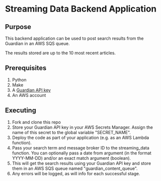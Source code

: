 # Streaming Data Backend Application

## Purpose

This backend application can be used to post search results from the Guardian in an AWS SQS queue.

The results stored are up to the 10 most recent articles.

## Prerequisites

1. Python
2. Make
3. A [Guardian API key](https://open-platform.theguardian.com/)
4. An AWS account

## Executing

1. Fork and clone this repo
3. Store your Guardian API key in your AWS Secrets Manager.  Assign the name of this secret to the global variable "SECRET_NAME".
4. Deploy the code as part of your application (e.g. as an AWS Lambda function).
5. Pass your search term and message broker ID to the streaming_data function.  You can optionally pass a date from argument (in the format YYYY-MM-DD) and/or an exact match argument (boolean).
6. This will get the search results using your Guardian API key and store them in an AWS SQS queue named "guardian_content_queue".
7. Any errors will be logged, as will info for each successful stage.